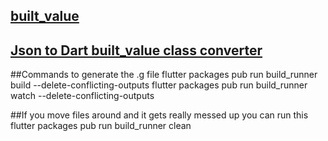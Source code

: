 ## [built_value](https://pub.dartlang.org/packages/built_value)

## [Json to Dart built_value class converter](https://charafau.github.io/json2builtvalue/)

##Commands to generate the .g file
flutter packages pub run build_runner build --delete-conflicting-outputs
flutter packages pub run build_runner watch --delete-conflicting-outputs

##If you move files around and it gets really messed up you can run this
flutter packages pub run build_runner clean